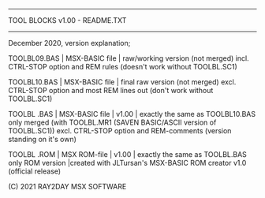 ------------------------------

TOOL BLOCKS v1.00 - README.TXT

------------------------------

December 2020, version explanation;


TOOLBL09.BAS | MSX-BASIC file | raw/working version (not merged) incl. CTRL-STOP option and REM rules (doesn't work without TOOLBL.SC1)

TOOLBL10.BAS | MSX-BASIC file | final raw version (not merged) excl. CTRL-STOP option and most REM lines out (don't work without TOOLBL.SC1)

TOOLBL .BAS | MSX-BASIC file | v1.00 | exactly the same as TOOLBL10.BAS only merged (with TOOLBL.MR1 (SAVEN BASIC/ASCII version of TOOLBL.SC1)) excl. CTRL-STOP option and REM-comments (version standing on it's own)

TOOLBL .ROM | MSX ROM-file | v1.00 | exactly the same as TOOLBL.BAS only ROM version |created with JLTursan's MSX-BASIC ROM creator v1.0 (official release)


(C) 2021 RAY2DAY MSX SOFTWARE

